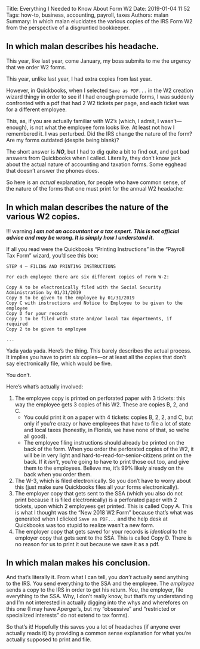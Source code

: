 Title: Everything I Needed to Know About Form W2
Date: 2019-01-04 11:52
Tags: how-to, business, accounting, payroll, taxes
Authors: malan
Summary: In which malan elucidates the various copies of the IRS Form W2 from
         the perspective of a disgruntled bookkeeper.

## In which malan describes his headache.
This year, like last year, come January, my boss submits to me the urgency that
we order W2 forms.

This year, unlike last year, I had extra copies from last year.

However, in Quickbooks, when I selected `Save as PDF...` in the W2 creation
wizard thingy in order to see if I had enough premade forms, I was suddenly
confronted with a pdf that had 2 W2 tickets per page, and each ticket was for
a different employee.

This, as, if you are actually familiar with W2’s (which, I admit, I
wasn’t—enough), is not what the employee form looks like. At least not how I
remembered it. I was perturbed. Did the IRS change the nature of the form? Are
my forms outdated (despite being blank)?

The short answer is ***NO***, but I had to dig quite a bit to find out, and got
bad answers from Quickbooks when I called. Literally, they don’t know jack about
the actual nature of accounting and taxation forms. Some egghead that doesn’t
answer the phones does.

So here is an _actual_ explanation, for people who have common sense, of the
nature of the forms that one must print for the annual W2 headache:

## In which malan describes the nature of the various W2 copies.
!!! warning
    ***I am not an accountant or a tax expert. This is not official advice and
    may be wrong. It is simply how I understand it.***

If all you read were the Quickbooks “Printing Instructions” in the “Payroll Tax
Form” wizard, you’d see this box:

    STEP 4 — FILING AND PRINTING INSTRUCTIONS
    
    For each employee there are six different copies of Form W-2:
    
    Copy A to be electronically filed with the Social Security Administration by 01/31/2019
    Copy B to be given to the employee by 01/31/2019
    Copy C with instructions and Notice to Employee to be given to the employee
    Copy D for your records
    Copy 1 to be filed with state and/or local tax departments, if required
    Copy 2 to be given to employee

    ...

Yada yada yada. Here’s the thing. This barely describes the actual process. It
implies you have to print _six_ copies—or at least all the copies that don’t say
electronically file, which would be five.

You don’t.

Here’s what’s actually involved:

1. The employee copy is printed on perforated paper with 3 tickets: this way the
   employee gets 3 copies of his W2. These are copies B, 2, and C.
    - You could print it on a paper with 4 tickets: copies B, 2, 2, and C, but
      only if you’re crazy or have employees that have to file a lot of state
      and local taxes (honestly, in Florida, we have none of that, so we’re all
      good).
    - The employee filing instructions should already be printed on the back of
      the form. When you order the perforated copies of the W2, it will be in
      very light and hard-to-read-for-senior-citizens print on the back. If it
      _isn’t_, you’re going to have to print those out too, and give them to the
      employees. Believe me, it’s 99% likely already on the back when you order
      them.
2. The W-3, which is filed electronically. So you don’t have to worry about this
   (just make sure Quickbooks files all your forms electronically).
3. The employer copy that gets sent to the SSA (which you also do not print
   because it is filed electronically) is a perforated paper with 2 tickets,
   upon which 2 employees get printed. This is called Copy A. This is what I
   thought was the “New 2018 W2 Form” because that’s what was generated when I
   clicked `Save as PDF...` and the help desk at Quickbooks was too stupid to
   realize wasn’t a new form.
4. The employer copy that gets saved for your records is _identical_ to the
   employer copy that gets sent to the SSA. This is called Copy D. There is no
   reason for us to print it out because we save it as a pdf.

## In which malan makes his conclusion.
And that’s literally it. From what I can tell, you _don’t_ actually send
anything to the IRS. You send everything to the SSA and the employee. The
_employee_ sends a copy to the IRS in order to get his return. _You_, the
employer, file everything to the SSA. Why, I don’t really know, but that’s my
understanding and I’m not interested in actually digging into the whys and
wherefores on this one (I may have Aperger’s, but my “obsessive” and “restricted
or specialized interests” do not extend to tax forms).

So that’s it! Hopefully this saves you a lot of headaches (if anyone ever
actually reads it) by providing a common sense explanation for what you’re
actually supposed to print and file.
